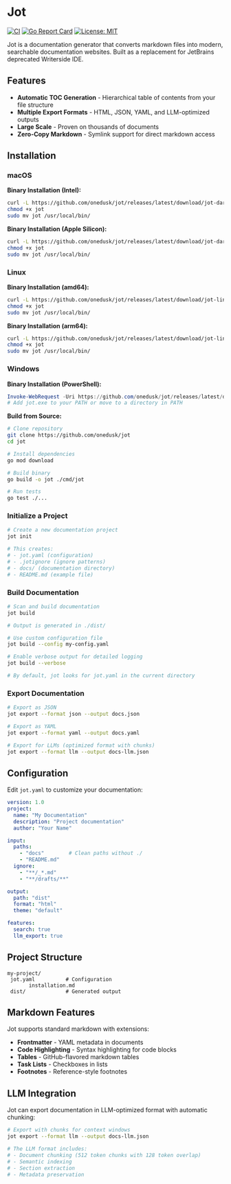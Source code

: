 # Jot

[![CI](https://github.com/onedusk/jot/actions/workflows/ci.yml/badge.svg)](https://github.com/onedusk/jot/actions/workflows/ci.yml)
[![Go Report Card](https://goreportcard.com/badge/github.com/onedusk/jot)](https://goreportcard.com/report/github.com/onedusk/jot)
[![License: MIT](https://img.shields.io/badge/License-MIT-yellow.svg)](https://github.com/onedusk/jot/blob/main/LICENSE)

Jot is a documentation generator that converts markdown files into modern, searchable documentation websites. Built as a replacement for JetBrains deprecated Writerside IDE.

## Features

- **Automatic TOC Generation** - Hierarchical table of contents from your file structure
- **Multiple Export Formats** - HTML, JSON, YAML, and LLM-optimized outputs
- **Large Scale** - Proven on thousands of documents
- **Zero-Copy Markdown** - Symlink support for direct markdown access

## Installation

### macOS

**Binary Installation (Intel):**
```bash
curl -L https://github.com/onedusk/jot/releases/latest/download/jot-darwin-amd64 -o jot
chmod +x jot
sudo mv jot /usr/local/bin/
```

**Binary Installation (Apple Silicon):**
```bash
curl -L https://github.com/onedusk/jot/releases/latest/download/jot-darwin-arm64 -o jot
chmod +x jot
sudo mv jot /usr/local/bin/
```

### Linux

**Binary Installation (amd64):**
```bash
curl -L https://github.com/onedusk/jot/releases/latest/download/jot-linux-amd64 -o jot
chmod +x jot
sudo mv jot /usr/local/bin/
```

**Binary Installation (arm64):**
```bash
curl -L https://github.com/onedusk/jot/releases/latest/download/jot-linux-arm64 -o jot
chmod +x jot
sudo mv jot /usr/local/bin/
```

### Windows

**Binary Installation (PowerShell):**
```powershell
Invoke-WebRequest -Uri https://github.com/onedusk/jot/releases/latest/download/jot-windows-amd64.exe -OutFile jot.exe
# Add jot.exe to your PATH or move to a directory in PATH
```

**Build from Source:**
```bash
# Clone repository
git clone https://github.com/onedusk/jot
cd jot

# Install dependencies
go mod download

# Build binary
go build -o jot ./cmd/jot

# Run tests
go test ./...
```

### Initialize a Project

```bash
# Create a new documentation project
jot init

# This creates:
# - jot.yaml (configuration)
# - .jotignore (ignore patterns)
# - docs/ (documentation directory)
# - README.md (example file)
```

### Build Documentation

```bash
# Scan and build documentation
jot build

# Output is generated in ./dist/

# Use custom configuration file
jot build --config my-config.yaml

# Enable verbose output for detailed logging
jot build --verbose

# By default, jot looks for jot.yaml in the current directory
```

### Export Documentation

```bash
# Export as JSON
jot export --format json --output docs.json

# Export as YAML
jot export --format yaml --output docs.yaml

# Export for LLMs (optimized format with chunks)
jot export --format llm --output docs-llm.json
```

## Configuration

Edit `jot.yaml` to customize your documentation:

```yaml
version: 1.0
project:
  name: "My Documentation"
  description: "Project documentation"
  author: "Your Name"

input:
  paths:
    - "docs"        # Clean paths without ./
    - "README.md"
  ignore:
    - "**/_*.md"
    - "**/drafts/**"

output:
  path: "dist"
  format: "html"
  theme: "default"

features:
  search: true
  llm_export: true
```

## Project Structure

```
my-project/
 jot.yaml          # Configuration
       installation.md
 dist/             # Generated output
```

## Markdown Features

Jot supports standard markdown with extensions:

- **Frontmatter** - YAML metadata in documents
- **Code Highlighting** - Syntax highlighting for code blocks
- **Tables** - GitHub-flavored markdown tables
- **Task Lists** - Checkboxes in lists
- **Footnotes** - Reference-style footnotes

## LLM Integration

Jot can export documentation in LLM-optimized format with automatic chunking:

```bash
# Export with chunks for context windows
jot export --format llm --output docs-llm.json

# The LLM format includes:
# - Document chunking (512 token chunks with 128 token overlap)
# - Semantic indexing
# - Section extraction
# - Metadata preservation
```
